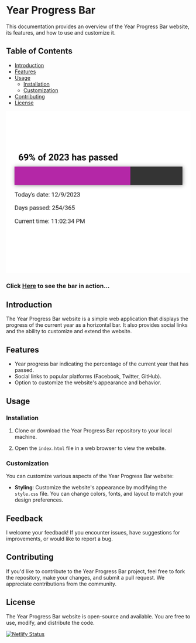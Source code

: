 # Year Progress Bar 

This documentation provides an overview of the Year Progress Bar website, its features, and how to use and customize it.

## Table of Contents
- [Introduction](#introduction)
- [Features](#features)
- [Usage](#usage)
  - [Installation](#installation)
  - [Customization](#customization)
- [Contributing](#contributing)
- [License](#license)

![progress-bar](progress_bar.jpg)

### Click [Here](https://progress-bar-of-the-year.netlify.app/) to see the bar in action...


## Introduction

The Year Progress Bar website is a simple web application that displays the progress of the current year as a horizontal bar. It also provides social links and the ability to customize and extend the website.

## Features

- Year progress bar indicating the percentage of the current year that has passed.
- Social links to popular platforms (Facebook, Twitter, GitHub).
- Option to customize the website's appearance and behavior.

## Usage

### Installation

1. Clone or download the Year Progress Bar repository to your local machine.

2. Open the `index.html` file in a web browser to view the website.

### Customization

You can customize various aspects of the Year Progress Bar website:

- **Styling**: Customize the website's appearance by modifying the `style.css` file. You can change colors, fonts, and layout to match your design preferences.

## Feedback

I welcome your feedback! If you encounter issues, have suggestions for improvements, or would like to report a bug.

## Contributing

If you'd like to contribute to the Year Progress Bar project, feel free to fork the repository, make your changes, and submit a pull request. We appreciate contributions from the community.

## License

The Year Progress Bar website is open-source and available. You are free to use, modify, and distribute the code.

[![Netlify Status](https://api.netlify.com/api/v1/badges/819e2bf4-983b-47f6-b63e-a95d876bf717/deploy-status)](https://app.netlify.com/sites/progress-bar-of-the-year/deploys)
